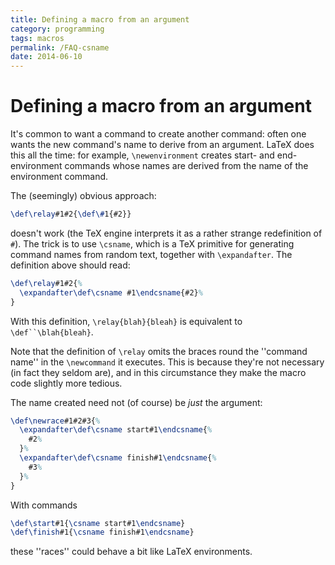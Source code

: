 ```yaml
---
title: Defining a macro from an argument
category: programming
tags: macros
permalink: /FAQ-csname
date: 2014-06-10
---
```


# Defining a macro from an argument

It's common to want a command to create another command: often one
wants the new command's name to derive from an argument.  LaTeX
does this all the time: for example, `\newenvironment` creates
start- and end-environment commands whose names are derived from the
name of the environment command.

The (seemingly) obvious approach:
```latex
\def\relay#1#2{\def\#1{#2}}
```
doesn't work (the TeX engine interprets it
as a rather strange redefinition of `#`).  The trick is to use
`\csname`, which is a TeX primitive for generating command names
from random text, together with `\expandafter`.  The definition
above should read:
<!-- {% raw %} -->
```latex
\def\relay#1#2{%
  \expandafter\def\csname #1\endcsname{#2}%
}
```
<!-- {% endraw %} -->
With this definition, `\relay{blah}{bleah}` is equivalent to
`\def``\blah{bleah}`.

Note that the definition of `\relay` omits the braces round the
''command name'' in the `\newcommand` it executes.  This is
because they're not necessary (in fact they seldom are), and in this
circumstance they make the macro code slightly more tedious.

The name created need not (of course) be _just_ the argument:
<!-- {% raw %} -->
```latex
\def\newrace#1#2#3{%
  \expandafter\def\csname start#1\endcsname{%
    #2%
  }%
  \expandafter\def\csname finish#1\endcsname{%
    #3%
  }%
}
```
<!-- {% endraw %} -->
With commands
```latex
\def\start#1{\csname start#1\endcsname}
\def\finish#1{\csname finish#1\endcsname}
```
these ''races'' could behave a bit like LaTeX environments.

